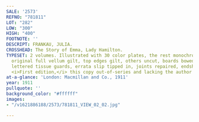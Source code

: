 ```yaml
---
SALE: '2573'
REFNO: "781811"
LOT: "282"
LOW: "300"
HIGH: "400"
FOOTNOTE: ''
DESCRIPT: FRANKAU, JULIA.
CROSSHEAD: The Story of Emma, Lady Hamilton.
TYPESET: 2 volumes. Illustrated with 30 color plates, the rest monochrome. Folio,
  original full vellum gilt, top edges gilt, others uncut, boards bowed slightly;
  lettered tissue guards, errata slip tipped in, joints repaired, endsheets spotted.
  <i>First edition,</i> this copy out-of-series and lacking the author's signature.
at-a-glance: 'London: Macmillan and Co., 1911'
year: 1911
pullquote: ''
background_color: "#ffffff"
images:
- "/v1621886188/2573/781811_VIEW_02_02.jpg"

---
```

